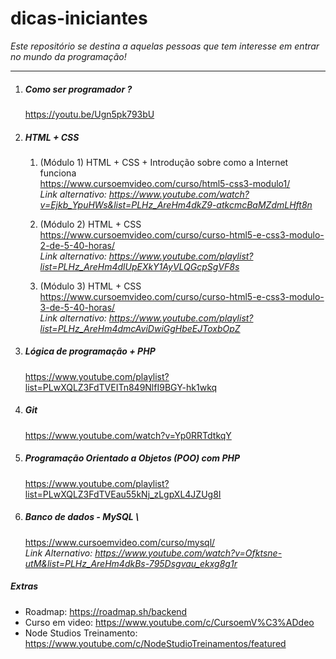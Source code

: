 # dicas-iniciantes
_Este repositório se destina a aquelas pessoas que tem interesse em entrar no mundo da programação!_
_______________________
1. ##### Como ser programador ? 
    https://youtu.be/Ugn5pk793bU 

2. #####  HTML + CSS 
    1. (Módulo 1) HTML + CSS + Introdução sobre como a Internet funciona \
    https://www.cursoemvideo.com/curso/html5-css3-modulo1/ \
    _Link alternativo: https://www.youtube.com/watch?v=Ejkb_YpuHWs&list=PLHz_AreHm4dkZ9-atkcmcBaMZdmLHft8n_

    2. (Módulo 2) HTML + CSS \
    https://www.cursoemvideo.com/curso/curso-html5-e-css3-modulo-2-de-5-40-horas/ \
    _Link alternativo: https://www.youtube.com/playlist?list=PLHz_AreHm4dlUpEXkY1AyVLQGcpSgVF8s_

    3. (Módulo 3) HTML + CSS \
    https://www.cursoemvideo.com/curso/curso-html5-e-css3-modulo-3-de-5-40-horas/ \
    _Link alternativo: https://www.youtube.com/playlist?list=PLHz_AreHm4dmcAviDwiGgHbeEJToxbOpZ_

3. ##### Lógica de programação + PHP 
    https://www.youtube.com/playlist?list=PLwXQLZ3FdTVEITn849NlfI9BGY-hk1wkq

4. ##### Git 
    https://www.youtube.com/watch?v=Yp0RRTdtkqY

5. ##### Programação Orientado a Objetos (POO) com PHP 
    https://www.youtube.com/playlist?list=PLwXQLZ3FdTVEau55kNj_zLgpXL4JZUg8I
   
6. ##### Banco de dados - MySQL \
    https://www.cursoemvideo.com/curso/mysql/ \
    _Link Alternativo: https://www.youtube.com/watch?v=Ofktsne-utM&list=PLHz_AreHm4dkBs-795Dsgvau_ekxg8g1r_

##### Extras
* Roadmap: https://roadmap.sh/backend
* Curso em video: https://www.youtube.com/c/CursoemV%C3%ADdeo
* Node Studios Treinamento: https://www.youtube.com/c/NodeStudioTreinamentos/featured
